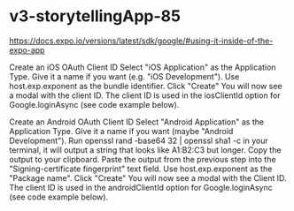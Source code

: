 # v3-storytellingApp-85



https://docs.expo.io/versions/latest/sdk/google/#using-it-inside-of-the-expo-app



Create an iOS OAuth Client ID
Select "iOS Application" as the Application Type. Give it a name if you want (e.g. "iOS Development").
Use host.exp.exponent as the bundle identifier.
Click "Create"
You will now see a modal with the client ID.
The client ID is used in the iosClientId option for Google.loginAsync (see code example below).




Create an Android OAuth Client ID
Select "Android Application" as the Application Type. Give it a name if you want (maybe "Android Development").
Run openssl rand -base64 32 | openssl sha1 -c in your terminal, it will output a string that looks like A1:B2:C3 but longer. Copy the output to your clipboard.
Paste the output from the previous step into the "Signing-certificate fingerprint" text field.
Use host.exp.exponent as the "Package name".
Click "Create"
You will now see a modal with the Client ID.
The client ID is used in the androidClientId option for Google.loginAsync (see code example below).

